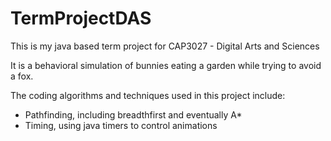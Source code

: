 TermProjectDAS
==============

This is my java based term project for CAP3027 - Digital Arts and Sciences

It is a behavioral simulation of bunnies eating a garden while trying to avoid a fox.

The coding algorithms and techniques used in this project include:
* Pathfinding, including breadthfirst and eventually A*
* Timing, using java timers to control animations
  
